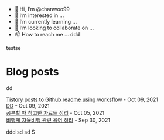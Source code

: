 - 👋 Hi, I’m @chanwoo99
- 👀 I’m interested in ...
- 🌱 I’m currently learning ...
- 💞️ I’m looking to collaborate on ...
- 📫 How to reach me ...
ddd

testse
# Blog posts
dd
<!-- BLOG-POST-LIST:START -->
[Tistory posts to Github readme using worksflow](https://chanwooo.tistory.com/6) - Oct 09, 2021<br>
[DD](https://chanwooo.tistory.com/5) - Oct 09, 2021<br>
[공부할 때 참고한 자료들 정리](https://chanwooo.tistory.com/4) - Oct 05, 2021<br>
[비행체 자율비행 관련 용어 정리](https://chanwooo.tistory.com/3) - Sep 30, 2021<br>
<!-- BLOG-POST-LIST:END -->
ddd
sd
sd
S

